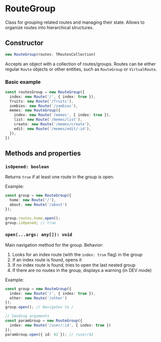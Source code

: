 # RouteGroup  

Class for grouping related routes and managing their state.
Allows to organize routes into hierarchical structures.   

## Constructor  
```ts
new RouteGroup(routes: TRoutesCollection)
```
Accepts an object with a collection of routes/groups.
Routes can be either regular `Route` objects or other entities, such as `RouteGroup` or `VirtualRoute`.  

### Basic example

```ts
const routesGroup = new RouteGroup({
  index: new Route('/', { index: true }),
  fruits: new Route('/fruits'),
  zombies: new Route('/zombies'),
  memes: new RouteGroup({
    index: new Route('/memes', { index: true }),
    list: new Route('/memes/list'),
    create: new Route('/memes/create'),
    edit: new Route('/memes/edit/:id'),
  }),
})
```

## Methods and properties  


### `isOpened: boolean` <Badge type="tip" text="computed" />   

Returns `true` if at least one route in the group is open.  

Example:  
```ts
const group = new RouteGroup({
  home: new Route('/'),
  about: new Route('/about')
});

group.routes.home.open();
group.isOpened; // true
```


### `open(...args: any[]): void` <Badge type="tip" text="action" />   

Main navigation method for the group. Behavior:  
1. Looks for an index route (with the `index: true` flag) in the group  
2. If an index route is found, opens it  
2. If no index route is found, tries to open the last nested group  
3. If there are no routes in the group, displays a warning (in DEV mode)   

Example:  
```ts
const group = new RouteGroup({
  index: new Route('/', { index: true }),
  other: new Route('/other')
});
group.open(); // Navigates to /

// Sending arguments
const paramGroup = new RouteGroup({
  index: new Route('/user/:id', { index: true })
});
paramGroup.open({ id: 42 }); // /user/42
```
